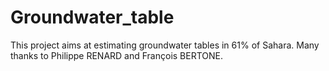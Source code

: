 # Groundwater_table

This project aims at estimating groundwater tables in 61% of Sahara. Many thanks to Philippe RENARD and François BERTONE.